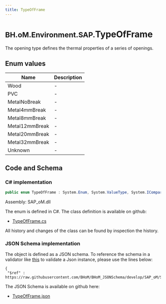 ```yaml
---
title: TypeOfFrame
---
```


# <small>BH.oM.Environment.SAP.</small>**TypeOfFrame**

The opening type defines the thermal properties of a series of openings.

## Enum values

| Name            | Description                                                    |
|-----------------|----------------------------------------------------------------|
| Wood |  -  |
| PVC |  -  |
| MetalNoBreak |  -  |
| Metal4mmBreak |  -  |
| Metal8mmBreak |  -  |
| Metal12mmBreak |  -  |
| Metal20mmBreak |  -  |
| Metal32mmBreak |  -  |
| Unknown |  -  |


## Code and Schema

### C# implementation

``` C# title="C#"
public enum TypeOfFrame : System.Enum, System.ValueType, System.IComparable, System.ISpanFormattable, System.IFormattable, System.IConvertible
```

Assembly: SAP_oM.dll

The enum is defined in C#. The class definition is available on github:

- [TypeOfFrame.cs](https://github.com/BHoM/SAP_Toolkit/blob/develop/SAP_oM/Enums\TypeOfFrame.cs)

All history and changes of the class can be found by inspection the history.
### JSON Schema implementation

The object is defined as a JSON schema. To reference the schema in a validator like [this](https://www.jsonschemavalidator.net/) to validate a Json instance, please use the lines below:

``` { .json .copy .select } title="JSON Schema"
{
 "$ref" : https://raw.githubusercontent.com/BHoM/BHoM_JSONSchema/develop/SAP_oM/SAP/TypeOfFrame.json}
```

The JSON Schema is available on github here:

- [TypeOfFrame.json](https://github.com/BHoM/BHoM_JSONSchema/blob/develop/SAP_oM/SAP/TypeOfFrame.json)

